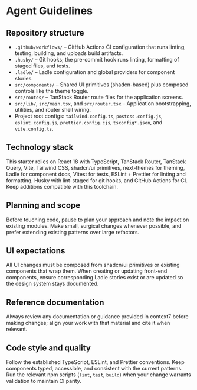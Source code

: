 # Agent Guidelines

## Repository structure
- `.github/workflows/` – GitHub Actions CI configuration that runs linting, testing, building, and uploads build artifacts.
- `.husky/` – Git hooks; the pre-commit hook runs linting, formatting of staged files, and tests.
- `.ladle/` – Ladle configuration and global providers for component stories.
- `src/components/` – Shared UI primitives (shadcn-based) plus composed controls like the theme toggle.
- `src/routes/` – TanStack Router route files for the application screens.
- `src/lib/`, `src/main.tsx`, and `src/router.tsx` – Application bootstrapping, utilities, and router shell wiring.
- Project root configs: `tailwind.config.ts`, `postcss.config.js`, `eslint.config.js`, `prettier.config.cjs`, `tsconfig*.json`, and `vite.config.ts`.

## Technology stack
This starter relies on React 18 with TypeScript, TanStack Router, TanStack Query, Vite, Tailwind CSS, shadcn/ui primitives, next-themes for theming, Ladle for component docs, Vitest for tests, ESLint + Prettier for linting and formatting, Husky with lint-staged for git hooks, and GitHub Actions for CI. Keep additions compatible with this toolchain.

## Planning and scope
Before touching code, pause to plan your approach and note the impact on existing modules. Make small, surgical changes whenever possible, and prefer extending existing patterns over large refactors.

## UI expectations
All UI changes must be composed from shadcn/ui primitives or existing components that wrap them. When creating or updating front-end components, ensure corresponding Ladle stories exist or are updated so the design system stays documented.

## Reference documentation
Always review any documentation or guidance provided in context7 before making changes; align your work with that material and cite it when relevant.

## Code style and quality
Follow the established TypeScript, ESLint, and Prettier conventions. Keep components typed, accessible, and consistent with the current patterns. Run the relevant npm scripts (`lint`, `test`, `build`) when your change warrants validation to maintain CI parity.

